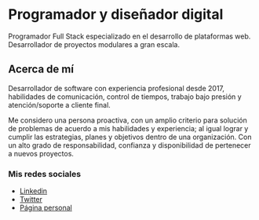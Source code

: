 # Programador y diseñador digital
Programador Full Stack especializado en el desarrollo de plataformas web.
Desarrollador de proyectos modulares a gran escala.

## Acerca de mí
Desarrollador de software con experiencia profesional desde 2017, habilidades de comunicación, control de tiempos, trabajo bajo presión y atención/soporte a cliente final.

Me considero una persona proactiva, con un amplio criterio para solución de problemas de acuerdo a mis habilidades y experiencia; al igual lograr y cumplir las estrategias, planes y objetivos dentro de una organización. Con un alto grado de responsabilidad, confianza y disponibilidad de pertenecer a nuevos proyectos.

### Mis redes sociales
- [Linkedin](https://www.linkedin.com/in/omarmtya)
- [Twitter](https://twitter.com/omarmtya)
- [Página personal](http://omarmtya.com/blog)

<!--
**OmarMtya/omarmtya** is a ✨ _special_ ✨ repository because its `README.md` (this file) appears on your GitHub profile.

Here are some ideas to get you started:

- 🔭 I’m currently working on ...
- 🌱 I’m currently learning ...
- 👯 I’m looking to collaborate on ...
- 🤔 I’m looking for help with ...
- 💬 Ask me about ...
- 📫 How to reach me: ...
- 😄 Pronouns: ...
- ⚡ Fun fact: ...
-->
